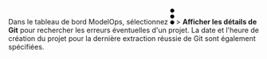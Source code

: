 Dans le tableau de bord ModelOps, sélectionnez ![kebab menu](Images/zsz1597101912145.svg) > **Afficher les détails de Git** pour rechercher les erreurs éventuelles d'un projet. La date et l'heure de création du projet pour la dernière extraction réussie de Git sont également spécifiées.

